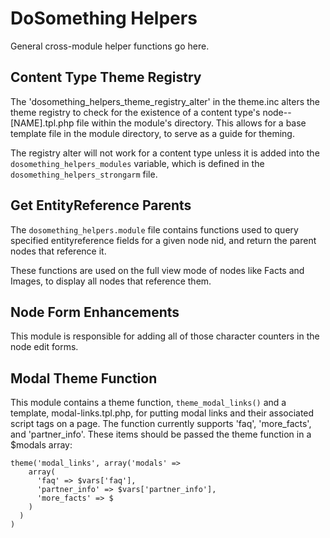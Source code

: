 # DoSomething Helpers

General cross-module helper functions go here.

## Content Type Theme Registry

The 'dosomething_helpers_theme_registry_alter' in the theme.inc alters the theme
registry to check for the existence of a content type's node--[NAME].tpl.php
file within the module's directory.  This allows for a base template file in
the module directory, to serve as a guide for theming.

The registry alter will not work for a content type unless it is added into the
`dosomething_helpers_modules` variable, which is defined in the
`dosomething_helpers_strongarm` file.

## Get EntityReference Parents

The `dosomething_helpers.module` file contains functions used to query specified
entityreference fields for a given node nid, and return the parent nodes that
reference it.

These functions are used on the full view mode of nodes like Facts and Images, to
display all nodes that reference them.

## Node Form Enhancements

This module is responsible for adding all of those character counters in the
node edit forms.

## Modal Theme Function

This module contains a theme function, `theme_modal_links()` and a template, modal-links.tpl.php, for putting modal links and their associated script tags on a page. The function currently supports 'faq', 'more_facts', and 'partner_info'.  These items should be passed the theme function in a $modals array:
````
theme('modal_links', array('modals' =>
    array(
      'faq' => $vars['faq'],
      'partner_info' => $vars['partner_info'],
      'more_facts' => $
    )
  )
)
````